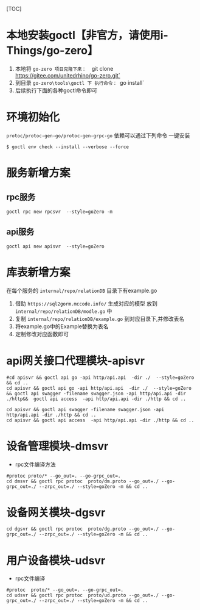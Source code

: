 [TOC]

# 本地安装goctl【非官方，请使用i-Things/go-zero】

1. 本地将 `go-zero 项目克隆下来：  `git clone https://gitee.com/unitedrhino/go-zero.git`
2. 到目录 `go-zero\tools\goctl 下 执行命令： `go install`
3. 后续执行下面的各种goctl命令即可

# 环境初始化

`protoc/protoc-gen-go/protoc-gen-grpc-go` 依赖可以通过下列命令 一键安装

```shell
$ goctl env check --install --verbose --force
```

# 服务新增方案

## rpc服务
```
goctl rpc new rpcsvr  --style=goZero -m
```
## api服务
```
goctl api new apisvr  --style=goZero 
```

# 库表新增方案

在每个服务的 `internal/repo/relationDB` 目录下有example.go 
1. 借助 `https://sql2gorm.mccode.info/` 生成对应的模型 放到 `internal/repo/relationDB/modle.go` 中
2. 复制 `internal/repo/relationDB/example.go` 到对应目录下,并修改表名
3. 将example.go中的Example替换为表名
4. 定制修改对应函数即可

# api网关接口代理模块-apisvr

```shell
#cd apisvr && goctl api go -api http/api.api  -dir ./  --style=goZero && cd ..
cd apisvr && goctl api go -api http/api.api  -dir ./  --style=goZero  && goctl api swagger -filename swagger.json -api http/api.api -dir ./http&&  goctl api access  -api http/api.api -dir ./http && cd ..

cd apisvr && goctl api swagger -filename swagger.json -api http/api.api -dir ./http && cd ..
cd apisvr && goctl api access  -api http/api.api -dir ./http && cd ..
```



# 设备管理模块-dmsvr

- rpc文件编译方法

```shell
#protoc proto/* --go_out=. --go-grpc_out=.
cd dmsvr && goctl rpc protoc  proto/dm.proto --go_out=./ --go-grpc_out=./ --zrpc_out=./ --style=goZero -m && cd ..
```


# 设备网关模块-dgsvr

```shell
cd dgsvr && goctl rpc protoc  proto/dg.proto --go_out=./ --go-grpc_out=./ --zrpc_out=./ --style=goZero -m && cd ..
```

# 用户设备模块-udsvr

- rpc文件编译

```shell
#protoc  proto/* --go_out=. --go-grpc_out=.
cd udsvr && goctl rpc protoc  proto/ud.proto --go_out=./ --go-grpc_out=./ --zrpc_out=./ --style=goZero -m && cd ..
```

